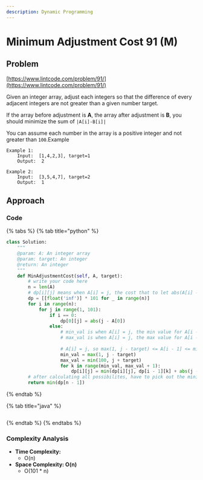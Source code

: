 ```yaml
---
description: Dynamic Programming
---
```


# Minimum Adjustment Cost 91 \(M\)

## Problem

[https://www.lintcode.com/problem/91/](https://www.lintcode.com/problem/91/)

Given an integer array, adjust each integers so that the difference of every adjacent integers are not greater than a given number target.

If the array before adjustment is **A**, the array after adjustment is **B**, you should minimize the sum of `|A[i]-B[i]|`

You can assume each number in the array is a positive integer and not greater than `100`.Example

```text
Example 1:
	Input:  [1,4,2,3], target=1
	Output:  2

Example 2:
	Input:  [3,5,4,7], target=2
	Output:  1
```

## Approach

### Code

{% tabs %}
{% tab title="python" %}
```python
class Solution:
    """
    @param: A: An integer array
    @param: target: An integer
    @return: An integer
    """
    def MinAdjustmentCost(self, A, target):
        # write your code here
        n = len(A)
        # dp[i][j] means when A[i] = j, the cost that to let abs(A[i] - A[i - 1]) <= target
        dp = [[float('inf')] * 101 for _ in range(n)]
        for i in range(n):
            for j in range(1, 101):
                if i == 0:
                    dp[0][j] = abs(j - A[0])
                else:
                    # min_val is when A[i] = j, the min value for A[i - 1] that diff btw A[i - 1]/A[i] not larger than target
                    # max_val is when A[i] = j, the max value for A[i - 1] that diff btw A[i - 1]/A[i] not larger than target
                    
                    # A[i] = j, so max(1, j - target) <= A[i - 1] <= min(100, j = target)
                    min_val = max(1, j - target)
                    max_val = min(100, j + target)
                    for k in range(min_val, max_val + 1):
                        dp[i][j] = min(dp[i][j], dp[i - 1][k] + abs(j - A[i]))
        # after calculating all possibilites, have to pick out the minimum solution
        return min(dp[n - 1])


```
{% endtab %}

{% tab title="java" %}
```

```
{% endtab %}
{% endtabs %}

### Complexity Analysis

* **Time Complexity:**
  * O\(n\)
* **Space Complexity: O\(n\)**
  * O\(101 \* n\)

